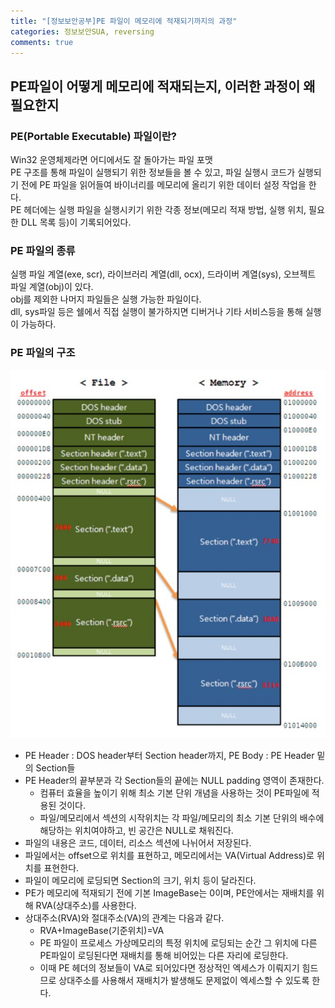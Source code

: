 ```yaml
---
title: "[정보보안공부]PE 파일이 메모리에 적재되기까지의 과정"
categories: 정보보안SUA, reversing
comments: true
---
```


## PE파일이 어떻게 메모리에 적재되는지, 이러한 과정이 왜 필요한지

### PE(Portable Executable) 파일이란?  
Win32 운영체제라면 어디에서도 잘 돌아가는 파일 포맷
<br/>
PE 구조를 통해 파일이 실행되기 위한 정보들을 볼 수 있고, 파일 실행시 코드가 실행되기 전에 PE 파일을 읽어들여 바이너리를 메모리에 올리기 위한 데이터 설정 작업을 한다.  
PE 헤더에는 실행 파일을 실행시키기 위한 각종 정보(메모리 적재 방법, 실행 위치, 필요한 DLL 목록 등)이 기록되어있다.

### PE 파일의 종류
실행 파일 계열(exe, scr), 라이브러리 계열(dll, ocx), 드라이버 계열(sys), 오브젝트 파일 계열(obj)이 있다.  
obj를 제외한 나머지 파일들은 실행 가능한 파일이다.  
dll, sys파일 등은 쉘에서 직접 실행이 불가하지면 디버거나 기타 서비스등을 통해 실행이 가능하다.

### PE 파일의 구조
![pe](/assets/img/pe.jpg)  
+ PE Header : DOS header부터 Section header까지, PE Body : PE Header 밑의 Section들  
+ PE Header의 끝부분과 각 Section들의 끝에는 NULL padding 영역이 존재한다.  
  + 컴퓨터 효율을 높이기 위해 최소 기본 단위 개념을 사용하는 것이 PE파일에 적용된 것이다.  
  + 파일/메모리에서 섹션의 시작위치는 각 파일/메모리의 최소 기본 단위의 배수에 해당하는 위치여야하고, 빈 공간은 NULL로 채워진다.  
+ 파일의 내용은 코드, 데이터, 리소스 섹션에 나뉘어서 저장된다.  
+ 파일에서는 offset으로 위치를 표현하고, 메모리에서는 VA(Virtual Address)로 위치를 표현한다.  
+ 파일이 메모리에 로딩되면 Section의 크기, 위치 등이 달라진다.  
+ PE가 메모리에 적재되기 전에 기본 ImageBase는 0이며, PE안에서는 재배치를 위해 RVA(상대주소)를 사용한다.   
+ 상대주소(RVA)와 절대주소(VA)의 관계는 다음과 같다.  
  + RVA+ImageBase(기준위치)=VA
  + PE 파일이 프로세스 가상메모리의 특정 위치에 로딩되는 순간 그 위치에 다른 PE파일이 로딩된다면 재배치를 통해 비어있는 다른 자리에 로딩한다.  
  + 이때 PE 헤더의 정보들이 VA로 되어있다면 정상적인 엑세스가 이뤄지기 힘드므로 상대주소를 사용해서 재배치가 발생해도 문제없이 엑세스할 수 있도록 한다.
